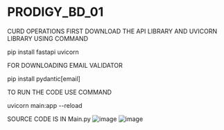 # PRODIGY_BD_01
CURD OPERATIONS
FIRST DOWNLOAD THE API LIBRARY AND UVICORN LIBRARY USING COMMAND 

pip install fastapi uvicorn

FOR DOWNLOADING EMAIL VALIDATOR

pip install pydantic[email]

TO RUN THE CODE USE COMMAND 

uvicorn main:app --reload

SOURCE CODE IS IN Main.py
![image](https://github.com/user-attachments/assets/20e41917-23de-4fd4-90d2-59b909daa3e1)
![image](https://github.com/user-attachments/assets/82bf42e9-86cc-48de-8d77-772c354cdf1f)
